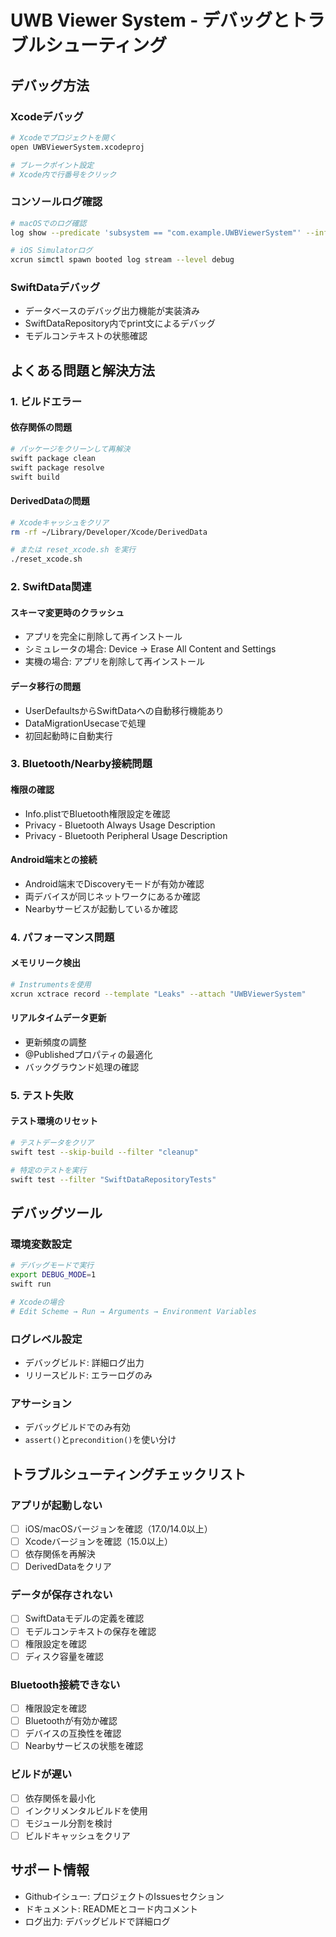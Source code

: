 # UWB Viewer System - デバッグとトラブルシューティング

## デバッグ方法

### Xcodeデバッグ
```bash
# Xcodeでプロジェクトを開く
open UWBViewerSystem.xcodeproj

# ブレークポイント設定
# Xcode内で行番号をクリック
```

### コンソールログ確認
```bash
# macOSでのログ確認
log show --predicate 'subsystem == "com.example.UWBViewerSystem"' --info

# iOS Simulatorログ
xcrun simctl spawn booted log stream --level debug
```

### SwiftDataデバッグ
- データベースのデバッグ出力機能が実装済み
- SwiftDataRepository内でprint文によるデバッグ
- モデルコンテキストの状態確認

## よくある問題と解決方法

### 1. ビルドエラー

#### 依存関係の問題
```bash
# パッケージをクリーンして再解決
swift package clean
swift package resolve
swift build
```

#### DerivedDataの問題
```bash
# Xcodeキャッシュをクリア
rm -rf ~/Library/Developer/Xcode/DerivedData

# または reset_xcode.sh を実行
./reset_xcode.sh
```

### 2. SwiftData関連

#### スキーマ変更時のクラッシュ
- アプリを完全に削除して再インストール
- シミュレータの場合: Device → Erase All Content and Settings
- 実機の場合: アプリを削除して再インストール

#### データ移行の問題
- UserDefaultsからSwiftDataへの自動移行機能あり
- DataMigrationUsecaseで処理
- 初回起動時に自動実行

### 3. Bluetooth/Nearby接続問題

#### 権限の確認
- Info.plistでBluetooth権限設定を確認
- Privacy - Bluetooth Always Usage Description
- Privacy - Bluetooth Peripheral Usage Description

#### Android端末との接続
- Android端末でDiscoveryモードが有効か確認
- 両デバイスが同じネットワークにあるか確認
- Nearbyサービスが起動しているか確認

### 4. パフォーマンス問題

#### メモリリーク検出
```bash
# Instrumentsを使用
xcrun xctrace record --template "Leaks" --attach "UWBViewerSystem"
```

#### リアルタイムデータ更新
- 更新頻度の調整
- @Publishedプロパティの最適化
- バックグラウンド処理の確認

### 5. テスト失敗

#### テスト環境のリセット
```bash
# テストデータをクリア
swift test --skip-build --filter "cleanup"

# 特定のテストを実行
swift test --filter "SwiftDataRepositoryTests"
```

## デバッグツール

### 環境変数設定
```bash
# デバッグモードで実行
export DEBUG_MODE=1
swift run

# Xcodeの場合
# Edit Scheme → Run → Arguments → Environment Variables
```

### ログレベル設定
- デバッグビルド: 詳細ログ出力
- リリースビルド: エラーログのみ

### アサーション
- デバッグビルドでのみ有効
- `assert()`と`precondition()`を使い分け

## トラブルシューティングチェックリスト

### アプリが起動しない
- [ ] iOS/macOSバージョンを確認（17.0/14.0以上）
- [ ] Xcodeバージョンを確認（15.0以上）
- [ ] 依存関係を再解決
- [ ] DerivedDataをクリア

### データが保存されない
- [ ] SwiftDataモデルの定義を確認
- [ ] モデルコンテキストの保存を確認
- [ ] 権限設定を確認
- [ ] ディスク容量を確認

### Bluetooth接続できない
- [ ] 権限設定を確認
- [ ] Bluetoothが有効か確認
- [ ] デバイスの互換性を確認
- [ ] Nearbyサービスの状態を確認

### ビルドが遅い
- [ ] 依存関係を最小化
- [ ] インクリメンタルビルドを使用
- [ ] モジュール分割を検討
- [ ] ビルドキャッシュをクリア

## サポート情報
- Githubイシュー: プロジェクトのIssuesセクション
- ドキュメント: READMEとコード内コメント
- ログ出力: デバッグビルドで詳細ログ